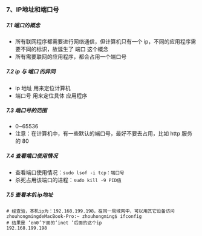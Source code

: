 ### 7、IP地址和端口号

##### 7.1 端口的概念

- 所有联网程序都需要进行网络通信，但计算机只有一个 ip，不同的应用程序需要不同的标识，故诞生了 端口 这个概念
- 所有需要联网的应用程序，都会占用一个端口号



##### 7.2 ip 与 端口 的异同

- ip 地址 用来定位计算机
- 端口号 用来定位具体 应用程序



##### 7.3 端口号的范围

- 0~65536
- 注意：在计算机中，有一些默认的端口号，最好不要去占用，比如 http 服务的 80



##### 7.4 查看端口使用情况

- 查看端口使用情况：`sudo lsof -i tcp：端口号`
- 杀死占用该端口的进程：`sudo kill -9 PID值`



##### 7.5 查看本机 ip地址

```shell
# 经查验，本机ip为：192.168.199.198，在同一局域网中，可以用其它设备访问
zhouhongmingdeMacBook-Pro:~ zhouhongming$ ifconfig
# 结果是 ‘en0’下面的‘inet ’后面的这个ip
192.168.199.198
```
